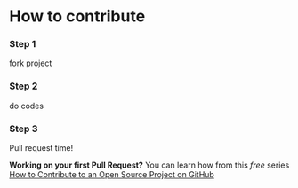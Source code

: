 # How to contribute
### Step 1
fork project

### Step 2
do codes

### Step 3
Pull request time!

**Working on your first Pull Request?** You can learn how from this *free* series [How to Contribute to an Open Source Project on GitHub](https://kcd.im/pull-request)